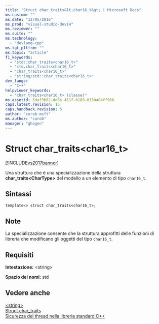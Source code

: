 ```yaml
---
title: "Struct char_traits&lt;char16_t&gt; | Microsoft Docs"
ms.custom: ""
ms.date: "12/05/2016"
ms.prod: "visual-studio-dev14"
ms.reviewer: ""
ms.suite: ""
ms.technology: 
  - "devlang-cpp"
ms.tgt_pltfrm: ""
ms.topic: "article"
f1_keywords: 
  - "std::char_traits<char16_t>"
  - "std.char_traits<char16_t>"
  - "char_traits<char16_t>"
  - "string/std::char_traits<char16_t>"
dev_langs: 
  - "C++"
helpviewer_keywords: 
  - "char_traits<char16_t> (classe)"
ms.assetid: 5daf3b62-dd6e-451f-b189-0350a04ff966
caps.latest.revision: 15
caps.handback.revision: 5
author: "corob-msft"
ms.author: "corob"
manager: "ghogen"
---
```

# Struct char_traits&lt;char16_t&gt;
[!INCLUDE[vs2017banner](../assembler/inline/includes/vs2017banner.md)]

Una struttura che è una specializzazione della struttura **char\_traits\<CharType\>** del modello a un elemento di tipo `char16_t`.  
  
## Sintassi  
  
```  
template<> struct char_traits<char16_t>;  
```  
  
## Note  
 La specializzazione consente che la struttura approfitti delle funzioni di libreria che modificano gli oggetti del tipo `char16_t`.  
  
## Requisiti  
 **Intestazione:** \<string\>  
  
 **Spazio dei nomi:** std  
  
## Vedere anche  
 [\<string\>](../standard-library/string.md)   
 [Struct char\_traits](../standard-library/char-traits-struct.md)   
 [Sicurezza dei thread nella libreria standard C\+\+](../standard-library/thread-safety-in-the-cpp-standard-library.md)